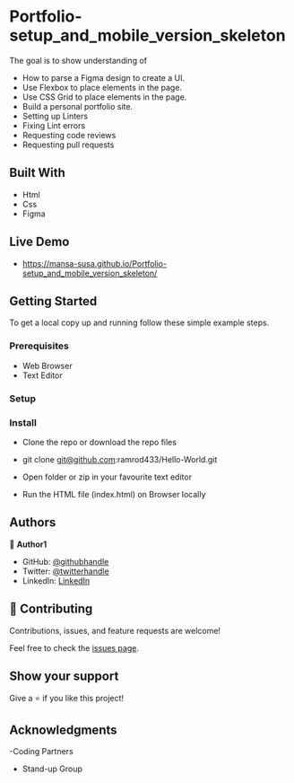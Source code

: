 # Portfolio-setup_and_mobile_version_skeleton
The goal is to show understanding of 
- How to parse a Figma design to create a UI.
- Use Flexbox to place elements in the page.
- Use CSS Grid to place elements in the page.
- Build a personal portfolio site.
- Setting up Linters
- Fixing Lint errors
- Requesting code reviews
- Requesting pull requests
## Built With
- Html
- Css
- Figma
## Live Demo
- https://mansa-susa.github.io/Portfolio-setup_and_mobile_version_skeleton/
## Getting Started
To get a local copy up and running follow these simple example steps.

### Prerequisites
- Web Browser
- Text Editor

### Setup

### Install
- Clone the repo or download the repo files
- git clone git@github.com:ramrod433/Hello-World.git

- Open folder or zip in your favourite text editor

- Run the HTML file (index.html) on Browser locally

## Authors

👤 **Author1**

- GitHub: [@githubhandle](https://github.com/mansa-susa)
- Twitter: [@twitterhandle](https://twitter.com/mansa_susa)
- LinkedIn: [LinkedIn](https://linkedin.com/in/faruq-hammed-931862169/)

## 🤝 Contributing

Contributions, issues, and feature requests are welcome!

Feel free to check the [issues page](../../issues/).

## Show your support

Give a ⭐️ if you like this project!

## Acknowledgments
-Coding Partners
- Stand-up Group
